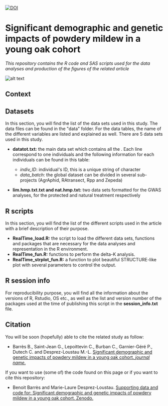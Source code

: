 [![DOI](https://zenodo.org/badge/41293576.svg)](https://zenodo.org/badge/latestdoi/41293576)
# Significant demographic and genetic impacts of powdery mildew in a young oak cohort
*This repository contains the R code and SAS scripts used for the data analyses and production of the figures of the related article*

![alt text](https://am3pap005files.storage.live.com/y4mXUw4rIo7I6I-UHrfoPc32YcaZYoOIM_R2-WK8ZLDnMrfurYfJ5FV2WjlTIh_idbaCJMyDFBGPAnA3lwmFOaY_6M5ra2vfzfOiobz1ENwdeA1QbGCTFYXnkZznKUDZXRVNRsXyB7KCZzHJLIFI1B8rqivCd0_12NtVbUs-X7a5FWMEHdFaMUfnwWvsiDjm8JU?width=1584&height=588&cropmode=none)


## Context
 


## Datasets
In this section, you will find the list of the data sets used in this study. The data files can be found in the "data" folder. For the data tables, the name of the different variables are listed and explained as well. There are 5 data sets used in this study.  

+ **datatot.txt:** the main data set which contains all the . Each line correspond to one individuals and the following information for each individuals can be found in this table: 
  + *indiv_ID*: individual's ID, this is a unique string of character
  + *data_batch*: the global dataset can be divided in several sub-projects (AgrAphid, RAtransect, Rpp and Zepeda)

+ **lim.hmp.txt.txt and nat.hmp.txt:** two data sets formatted for the GWAS analyses, for the protected and natural treatment respectively




## R scripts
In this section, you will find the list of the different scripts used in the article with a brief description of their purpose.

+ **RealTime_load.R:** the script to load the different data sets, functions and packages that are necessary for the data analyses and representation in the R environment. 
+ **RealTime_fun.R:** functions to perform the delta-K analysis. 
+ **RealTime_strplot_fun.R:** a function to plot beautiful STRUCTURE-like plot with several parameters to control the output. 


## R session info
For reproducibility purpose, you will find all the information about the versions of R, Rstudio, OS etc., as well as the list and version number of the packages used at the time of publishing this script in the **session_info.txt** file.

## Citation
You will be soon (hopefully) able to cite the related study as follow: 
+ Barrès B., Saint-Jean G., Lepoittevin C., Burban C., Garnier-Géré P., Dutech C. and Desprez-Loustau M.-L.
[Significant demographic and genetic impacts of powdery mildew in a young oak cohort. *journal name*.](https://)

If you want to use (some of) the code found on this page or if you want to cite this repository:
+ Benoit Barrès and Marie-Laure Desprez-Loustau. [Supporting data and code for: Significant demographic and genetic impacts of powdery mildew in a young oak cohort. Zenodo.](https://zenodo.org/badge/latestdoi/sss)
